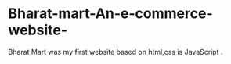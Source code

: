 # Bharat-mart-An-e-commerce-website-
Bharat Mart was my first website based on html,css is JavaScript .
